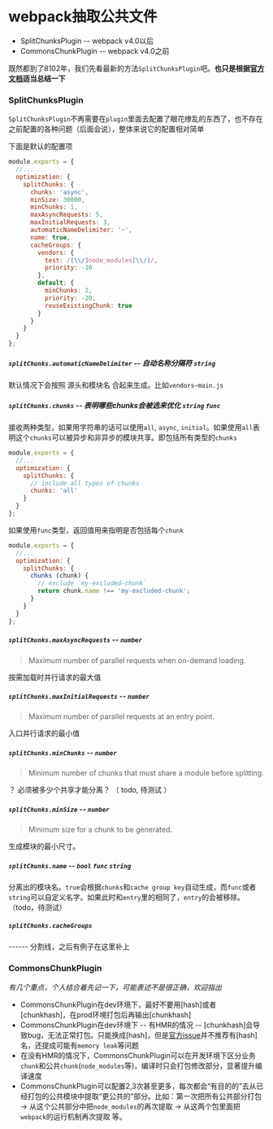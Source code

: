 # webpack抽取公共文件

* SplitChunksPlugin -- webpack v4.0以后
* CommonsChunkPlugin -- webpack v4.0之前

既然都到了8102年，我们先看最新的方法`SplitChunksPlugin`吧。**也只是根据[官方文档](https://webpack.docschina.org/plugins/split-chunks-plugin/)适当总结一下**


### SplitChunksPlugin

`SplitChunksPlugin`不再需要在`plugin`里面去配置了眼花缭乱的东西了，也不存在之前配置的各种问题（后面会说），整体来说它的配置相对简单


下面是默认的配置项

```js
module.exports = {
  //...
  optimization: {
    splitChunks: {
      chunks: 'async',
      minSize: 30000,
      minChunks: 1,
      maxAsyncRequests: 5,
      maxInitialRequests: 3,
      automaticNameDelimiter: '~',
      name: true,
      cacheGroups: {
        vendors: {
          test: /[\\/]node_modules[\\/]/,
          priority: -10
        },
        default: {
          minChunks: 2,
          priority: -20,
          reuseExistingChunk: true
        }
      }
    }
  }
};
```

##### `splitChunks.automaticNameDelimiter` -- 自动名称分隔符 `string`

默认情况下会按照 源头和模块名 合起来生成。比如`vendors~main.js`

##### `splitChunks.chunks` -- 表明哪些chunks会被选来优化 `string` `func`

接收两种类型，如果用字符串的话可以使用`all`, `async`, `initial`。如果使用`all`表明这个`chunks`可以被异步和非异步的模块共享。即包括所有类型的`chunks`

```js
module.exports = {
  //...
  optimization: {
    splitChunks: {
      // include all types of chunks
      chunks: 'all'
    }
  }
};
```

如果使用`func`类型，返回值用来指明是否包括每个`chunk`

```js
module.exports = {
  //...
  optimization: {
    splitChunks: {
      chunks (chunk) {
        // exclude `my-excluded-chunk`
        return chunk.name !== 'my-excluded-chunk';
      }
    }
  }
};
```

##### `splitChunks.maxAsyncRequests`  -- `number`

> Maximum number of parallel requests when on-demand loading. 

按需加载时并行请求的最大值

##### `splitChunks.maxInitialRequests`  --  `number`

> Maximum number of parallel requests at an entry point.

入口并行请求的最小值

##### `splitChunks.minChunks`  --  `number`

> Minimum number of chunks that must share a module before splitting.

？ 必须被多少个共享才能分离？ （ todo, 待测试 ）

##### `splitChunks.minSize`  --   `number`

> Minimum size for a chunk to be generated.

生成模块的最小尺寸。

##### `splitChunks.name`  --  `bool` `func` `string`

分离出的模块名。`true`会根据`chunks`和`cache group key`自动生成，而`func`或者`string`可以自定义名字。如果此时和`entry`里的相同了，`entry`的会被移除。（todo，待测试）

##### `splitChunks.cacheGroups` 


------ 分割线，之后有例子在这里补上



### CommonsChunkPlugin

*有几个重点，个人结合着先记一下，可能表述不是很正确，欢迎指出*

* CommonsChunkPlugin在dev环境下，最好不要用[hash]或者[chunkhash]，在prod环境打包后再输出[chunkhash]
* CommonsChunkPlugin在dev环境下 -- 有HMR的情况 -- [chunkhash]会导致bug，无法正常打包。只能换成[hash]，但是[官方issue](https://github.com/webpack/webpack/issues/2393)并不推荐有[hash]名，还提成可能有`memory leak`等问题
* 在没有HMR的情况下，CommonsChunkPlugin可以在开发环境下区分业务`chunk`和公共`chunk`(`node_modules`等)，编译时只会打包修改部分，显著提升编译速度
* CommonsChunkPlugin可以配置2,3次甚至更多，每次都会“有目的的”去从已经打包的公共模块中提取“更公共的”部分。比如：第一次把所有公共部分打包 -> 从这个公共部分中把`node_modules`的再次提取 -> 从这两个包里面把`webpack`的运行机制再次提取 等。
